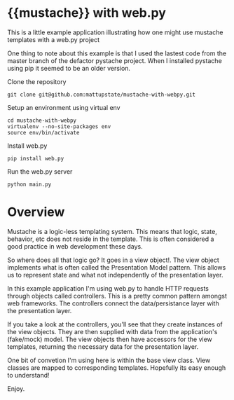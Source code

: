 # {{mustache}} with web.py

This is a little example application illustrating how one might use mustache templates with a web.py project

One thing to note about this example is that I used the lastest code from the master branch of the defactor pystache project. When I installed pystache using pip it seemed to be an older version.

Clone the repository

    git clone git@github.com:mattupstate/mustache-with-webpy.git
    
Setup an environment using virtual env

    cd mustache-with-webpy
    virtualenv --no-site-packages env
    source env/bin/activate
    
Install web.py

    pip install web.py
    
Run the web.py server

    python main.py

# Overview

Mustache is a logic-less templating system. This means that logic, state, behavior, etc does not reside in the template. This is often considered a good practice in web development these days.

So where does all that logic go? It goes in a view object!. The view object implements what is often called the Presentation Model pattern. This allows us to represent state and what not independently of the presentation layer.

In this example application I'm using web.py to handle HTTP requests through objects called controllers. This is a pretty common pattern amongst web frameworks. The controllers connect the data/persistance layer with the presentation layer.

If you take a look at the controllers, you'll see that they create instances of the view objects. They are then supplied with data from the application's (fake/mock) model. The view objects then have accessors for the view templates, returning the necessary data for the presentation layer.

One bit of convetion I'm using here is within the base view class. View classes are mapped to corresponding templates. Hopefully its easy enough to understand!

Enjoy.